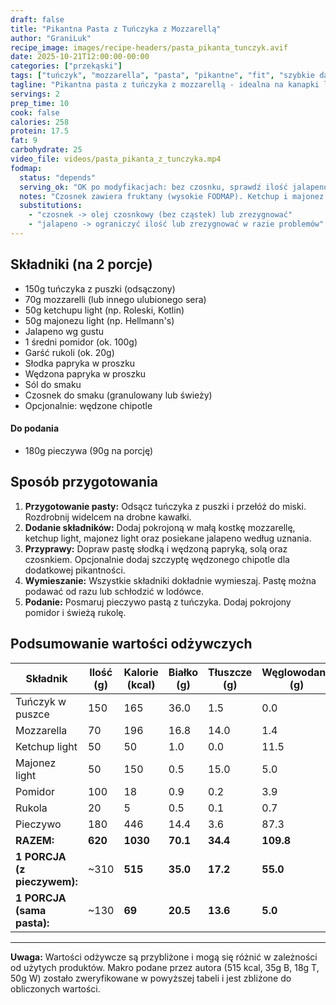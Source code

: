 ```yaml
---
draft: false  
title: "Pikantna Pasta z Tuńczyka z Mozzarellą"  
author: "GraniLuk"  
recipe_image: images/recipe-headers/pasta_pikanta_tunczyk.avif
date: 2025-10-21T12:00:00-00:00  
categories: ["przekąski"]  
tags: ["tuńczyk", "mozzarella", "pasta", "pikantne", "fit", "szybkie danie"]  
tagline: "Pikantna pasta z tuńczyka z mozzarellą - idealna na kanapki lub jako przekąska."  
servings: 2  
prep_time: 10  
cook: false  
calories: 258
protein: 17.5
fat: 9
carbohydrate: 25
video_file: videos/pasta_pikanta_z_tunczyka.mp4
fodmap:
  status: "depends"
  serving_ok: "OK po modyfikacjach: bez czosnku, sprawdź ilość jalapeno"
  notes: "Czosnek zawiera fruktany (wysokie FODMAP). Ketchup i majonez light zazwyczaj OK w małych ilościach. Jalapeno może być problematyczne dla niektórych osób."
  substitutions:
    - "czosnek -> olej czosnkowy (bez cząstek) lub zrezygnować"
    - "jalapeno -> ograniczyć ilość lub zrezygnować w razie problemów"
---
```


## Składniki (na 2 porcje)
*   150g tuńczyka z puszki (odsączony)
*   70g mozzarelli (lub innego ulubionego sera)
*   50g ketchupu light (np. Roleski, Kotlin)
*   50g majonezu light (np. Hellmann's)
*   Jalapeno wg gustu
*   1 średni pomidor (ok. 100g)
*   Garść rukoli (ok. 20g)
*   Słodka papryka w proszku
*   Wędzona papryka w proszku
*   Sól do smaku
*   Czosnek do smaku (granulowany lub świeży)
*   Opcjonalnie: wędzone chipotle

#### Do podania
*   180g pieczywa (90g na porcję)

## Sposób przygotowania
1.  **Przygotowanie pasty:** Odsącz tuńczyka z puszki i przełóż do miski. Rozdrobnij widelcem na drobne kawałki.
2.  **Dodanie składników:** Dodaj pokrojoną w małą kostkę mozzarellę, ketchup light, majonez light oraz posiekane jalapeno według uznania.
3.  **Przyprawy:** Dopraw pastę słodką i wędzoną papryką, solą oraz czosnkiem. Opcjonalnie dodaj szczyptę wędzonego chipotle dla dodatkowej pikantności.
4.  **Wymieszanie:** Wszystkie składniki dokładnie wymieszaj. Pastę można podawać od razu lub schłodzić w lodówce.
5.  **Podanie:** Posmaruj pieczywo pastą z tuńczyka. Dodaj pokrojony pomidor i świeżą rukolę.

## Podsumowanie wartości odżywczych

| Składnik           | Ilość (g) | Kalorie (kcal) | Białko (g) | Tłuszcze (g) | Węglowodany (g) |
|--------------------|-----------|----------------|------------|--------------|-----------------|
| Tuńczyk w puszce   | 150       | 165            | 36.0       | 1.5          | 0.0             |
| Mozzarella         | 70        | 196            | 16.8       | 14.0         | 1.4             |
| Ketchup light      | 50        | 50             | 1.0        | 0.0          | 11.5            |
| Majonez light      | 50        | 150            | 0.5        | 15.0         | 5.0             |
| Pomidor            | 100       | 18             | 0.9        | 0.2          | 3.9             |
| Rukola             | 20        | 5              | 0.5        | 0.1          | 0.7             |
| Pieczywo           | 180       | 446            | 14.4       | 3.6          | 87.3            |
| **RAZEM:**         | **620**   | **1030**       | **70.1**   | **34.4**     | **109.8**       |
| **1 PORCJA (z pieczywem):** | ~310 | **515** | **35.0** | **17.2** | **55.0** |
| **1 PORCJA (sama pasta):** | ~130 | **69** | **20.5** | **13.6** | **5.0** |

---

**Uwaga:** Wartości odżywcze są przybliżone i mogą się różnić w zależności od użytych produktów. Makro podane przez autora (515 kcal, 35g B, 18g T, 50g W) zostało zweryfikowane w powyższej tabeli i jest zbliżone do obliczonych wartości.